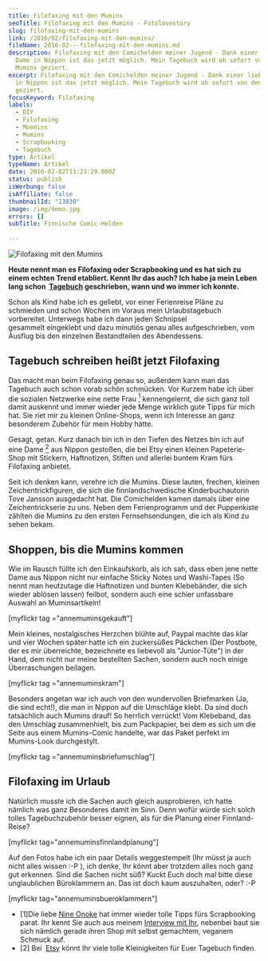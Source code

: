```yaml
---
title: Filofaxing mit den Mumins
seoTitle: Filofaxing mit den Mumins - Fotolovestory
slug: filofaxing-mit-den-mumins
link: /2016/02/filofaxing-mit-den-mumins/
fileName: 2016-02---filofaxing-mit-den-mumins.md
description: Filofaxing mit den Comichelden meiner Jugend - Dank einer lieben
  Dame in Nippon ist das jetzt möglich. Mein Tagebuch wird ab sofort von den
  Mumins geziert.
excerpt: Filofaxing mit den Comichelden meiner Jugend - Dank einer lieben Dame
  in Nippon ist das jetzt möglich. Mein Tagebuch wird ab sofort von den Mumins
  geziert.
focusKeyword: Filofaxing
labels:
  - DIY
  - Filofaxing
  - Moomins
  - Mumins
  - Scrapbooking
  - Tagebuch
type: Artikel
typeName: Artikel
date: 2016-02-02T11:23:29.000Z
status: publish
isWerbung: false
isAffiliate: false
thumbnailId: "13830"
image: /img/demo.jpg
errors: []
subTitle: Finnische Comic-Helden
  
---
```


![Filofaxing mit den Mumins](http://cardamonchai.com/wp-content/uploads/2016/02/24664587156_867877258d_z-640x427.jpg "Muminspaket aus Nippon")

**Heute nennt man es Filofaxing oder Scrapbooking und es hat sich zu einem
echten Trend etabliert. Kennt Ihr das auch? Ich habe ja mein Leben lang schon 
[Tagebuch](/2012/06/alte-tagebucheintrage-und-urlaub-auf-inseln/) geschrieben,
wann und wo immer ich konnte.**

Schon als Kind habe ich es geliebt, vor einer Ferienreise Pläne zu schmieden und
schon Wochen im Voraus mein Urlaubstagebuch vorbereitet. Unterwegs habe ich dann
jeden Schnipsel gesammelt eingeklebt und dazu minutiös genau alles
aufgeschrieben, vom Ausflug bis den einzelnen Bestandteilen des Abendessens.

## Tagebuch schreiben heißt jetzt Filofaxing

Das macht man beim Filofaxing genau so, außerdem kann man das Tagebuch auch
schon vorab schön schmücken. Vor Kurzem habe ich über die sozialen Netzwerke
eine nette Frau [<sup>1</sup>](#1) kennengelernt, die sich ganz toll damit
auskennt und immer wieder jede Menge wirklich gute Tipps für mich hat. Sie riet
mir zu kleinen Online-Shops, wenn ich Interesse an ganz besonderem Zubehör für
mein Hobby hätte.

Gesagt, getan. Kurz danach bin ich in den Tiefen des Netzes bin ich auf eine
Dame [<sup>2</sup>](#2) aus Nippon gestoßen, die bei Etsy einen kleinen
Papeterie-Shop mit Stickern, Haftnotizen, Stiften und allerlei buntem Kram fürs
Filofaxing anbietet.

Seit ich denken kann, verehre ich die Mumins. Diese lauten, frechen, kleinen
Zeichentrickfiguren, die sich die finnlandschwedische Kinderbuchautorin Tove
Jansson ausgedacht hat. Die Comichelden kamen damals über eine Zeichentrickserie
zu uns. Neben dem Ferienprogramm und der Puppenkiste zählten die Mumins zu den
ersten Fernsehsendungen, die ich als Kind zu sehen bekam.

## Shoppen, bis die Mumins kommen

Wie im Rausch füllte ich den Einkaufskorb, als ich sah, dass eben jene nette
Dame aus Nippon nicht nur einfache Sticky Notes und Washi-Tapes (So nennt man
heutzutage die Haftnotizen und bunten Klebebänder, die sich wieder ablösen
lassen) feilbot, sondern auch eine schier unfassbare Auswahl an Muminsartikeln!

[myflickr tag ="annemuminsgekauft"]

Mein kleines, nostalgisches Herzchen blühte auf, Paypal machte das klar und vier
Wochen später hatte ich ein zuckersüßes Päckchen (Der Postbote, der es mir
überreichte, bezeichnete es liebevoll als "Junior-Tüte") in der Hand, dem nicht
nur meine bestellten Sachen, sondern auch noch einige Überraschungen beilagen.

[myflickr tag ="annemuminskram"]

Besonders angetan war ich auch von den wundervollen Briefmarken (Ja, die sind
echt!), die man in Nippon auf die Umschläge klebt. Da sind doch tatsächlich auch
Mumins drauf! So herrlich verrückt! Vom Klebeband, das den Umschlag
zusammenhielt, bis zum Packpapier, bei dem es sich um die Seite aus einem
Mumins-Comic handelte, war das Paket perfekt im Mumins-Look durchgestylt.

[myflickr tag ="annemuminsbriefumschlag"]

## Filofaxing im Urlaub

Natürlich musste ich die Sachen auch gleich ausprobieren, ich hatte nämlich was
ganz Besonderes damit im Sinn. Denn wofür würde sich solch tolles
Tagebuchzubehör besser eignen, als für die Planung einer Finnland-Reise?

[myflickr tag="annemuminsfinnlandplanung"]

Auf den Fotos habe ich ein paar Details weggestempelt (Ihr müsst ja auch nicht
alles wissen :-P ), ich denke, Ihr könnt aber trotzdem alles noch ganz gut
erkennen. Sind die Sachen nicht süß? Kuckt Euch doch mal bitte diese
unglaublichen Büroklammern an. Das ist doch kaum auszuhalten, oder? :-P

[myflickr tag="annemuminsbueroklammern"]

- [1]Die liebe [Nine Onoke](https://www.instagram.com/nine_onoke/) hat immer
  wieder tolle Tipps fürs Scrapbooking parat. Ihr kennt Sie auch aus meinem
  [Interview mit Ihr](/2015/11/schmuck-fuer-veganer-von-mad-yeti-creations/),
  nebenbei baut sie sich nämlich gerade ihren Shop mit selbst gemachtem, veganem
  Schmuck auf.
- [2] Bei  [Etsy](https://www.etsy.com/de/search?q=moomins) könnt Ihr viele
  tolle Kleinigkeiten für Euer Tagebuch finden.

  